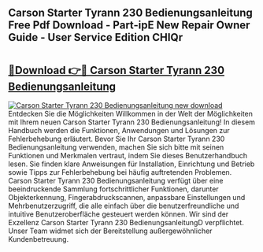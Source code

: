 ## Carson Starter Tyrann 230 Bedienungsanleitung Free Pdf Download - Part-ipE New Repair Owner Guide - User Service Edition CHIQr

# <h2><a href="http://df1h03j.blite.top/?on=Carson+Starter+Tyrann+230+Bedienungsanleitung">🔗Download 👉🔴 Carson Starter Tyrann 230 Bedienungsanleitung</a></h2>

[![Carson Starter Tyrann 230 Bedienungsanleitung new download](https://i.imgur.com/lujVjoI.png)](http://df1h03j.blite.top/?on=Carson+Starter+Tyrann+230+Bedienungsanleitung)
Entdecken Sie die Möglichkeiten Willkommen in der Welt der Möglichkeiten mit Ihrem neuen Carson Starter Tyrann 230 Bedienungsanleitung! In diesem Handbuch werden die Funktionen, Anwendungen und Lösungen zur Fehlerbehebung erläutert. Bevor Sie Ihr Carson Starter Tyrann 230 Bedienungsanleitung verwenden, machen Sie sich bitte mit seinen Funktionen und Merkmalen vertraut, indem Sie dieses Benutzerhandbuch lesen. Sie finden klare Anweisungen für Installation, Einrichtung und Betrieb sowie Tipps zur Fehlerbehebung bei häufig auftretenden Problemen. Carson Starter Tyrann 230 Bedienungsanleitung verfügt über eine beeindruckende Sammlung fortschrittlicher Funktionen, darunter Objekterkennung, Fingerabdruckscannen, anpassbare Einstellungen und Mehrbenutzerzugriff, die alle einfach über die benutzerfreundliche und intuitive Benutzeroberfläche gesteuert werden können. Wir sind der Exzellenz Carson Starter Tyrann 230 BedienungsanleitungD verpflichtet. Unser Team widmet sich der Bereitstellung außergewöhnlicher Kundenbetreuung.
